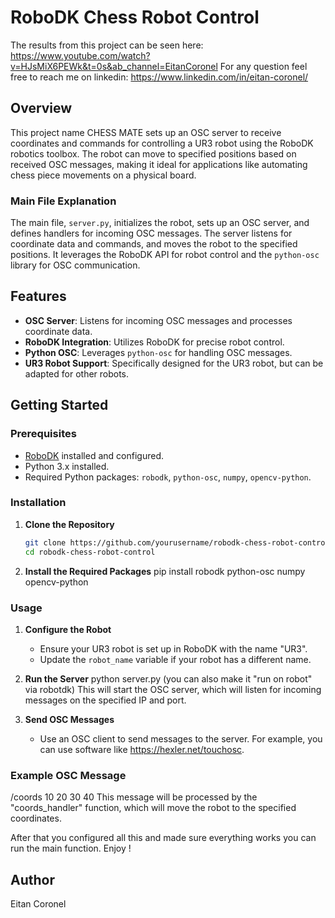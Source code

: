 # RoboDK Chess Robot Control
The results from this project can be seen here: 
https://www.youtube.com/watch?v=HJsMiX6PEWk&t=0s&ab_channel=EitanCoronel
For any question feel free to reach me on linkedin: https://www.linkedin.com/in/eitan-coronel/

## Overview

This project name CHESS MATE sets up an OSC server to receive coordinates and commands for controlling a UR3 robot using the RoboDK robotics toolbox. The robot can move to specified positions based on received OSC messages, making it ideal for applications like automating chess piece movements on a physical board.

### Main File Explanation

The main file, `server.py`, initializes the robot, sets up an OSC server, and defines handlers for incoming OSC messages. The server listens for coordinate data and commands, and moves the robot to the specified positions. It leverages the RoboDK API for robot control and the `python-osc` library for OSC communication.

## Features

- **OSC Server**: Listens for incoming OSC messages and processes coordinate data.
- **RoboDK Integration**: Utilizes RoboDK for precise robot control.
- **Python OSC**: Leverages `python-osc` for handling OSC messages.
- **UR3 Robot Support**: Specifically designed for the UR3 robot, but can be adapted for other robots.

## Getting Started

### Prerequisites

- [RoboDK](https://robodk.com/download) installed and configured.
- Python 3.x installed.
- Required Python packages: `robodk`, `python-osc`, `numpy`, `opencv-python`.

### Installation

1. **Clone the Repository**
   ```bash
   git clone https://github.com/yourusername/robodk-chess-robot-control.git](https://github.com/eitancoronel/Chess-Mate
   cd robodk-chess-robot-control
   ```

2. **Install the Required Packages**
   pip install robodk python-osc numpy opencv-python
   
### Usage

1. **Configure the Robot**
   - Ensure your UR3 robot is set up in RoboDK with the name "UR3".
   - Update the `robot_name` variable if your robot has a different name.

2. **Run the Server**
   python server.py (you can also make it "run on robot" via robotdk)
   This will start the OSC server, which will listen for incoming messages on the specified IP and port.
   
4. **Send OSC Messages**
   - Use an OSC client to send messages to the server. For example, you can use software like https://hexler.net/touchosc.


### Example OSC Message
/coords 10 20 30 40
This message will be processed by the "coords_handler" function, which will move the robot to the specified coordinates.

After that you configured all this and made sure everything works you can run the main function.
Enjoy !


## Author
Eitan Coronel
